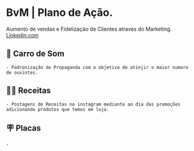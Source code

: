 # BvM | Plano de Ação.

Aumento de vendas e Fidelização de Clientes atraves do Marketing.
[Linkedin.com](https://www.linkedin.com/in/guilherme-pereira-a80241184/
)

## 🚗 Carro de Som 
    - Padronização de Propaganda com o objetivo de atinjir o maior numero de ouvintes. 
## 🥪🧀 Receitas 
    - Postagens de Receitas no instagram mediante ao dia das promoções adicionando produtos que temos em loja.  
## 🪧 Placas 
    - 
